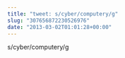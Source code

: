```yaml
---
title: "tweet: s/cyber/computery/g"
slug: "307656872230526976"
date: "2013-03-02T01:01:28+00:00"
---
```

s/cyber/computery/g